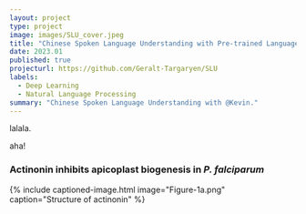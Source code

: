 ```yaml
---
layout: project
type: project
image: images/SLU_cover.jpeg
title: "Chinese Spoken Language Understanding with Pre-trained Language Models"
date: 2023.01
published: true
projecturl: https://github.com/Geralt-Targaryen/SLU
labels:
  - Deep Learning
  - Natural Language Processing
summary: "Chinese Spoken Language Understanding with @Kevin."
---
```


lalala.

aha!

### Actinonin inhibits apicoplast biogenesis in <em>P. falciparum</em>

{% include captioned-image.html image="Figure-1a.png" caption="Structure of actinonin" %}

